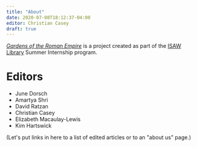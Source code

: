 ```yaml
---
title: "About"
date: 2020-07-08T18:12:37-04:00
editor: Christian Casey
draft: true
---
```


[*Gardens of the Roman Empire*](/) is a project created as part of the [ISAW Library](https://isaw.nyu.edu/library) Summer Internship program.

# Editors

* June Dorsch
* Amartya Shri
* David Ratzan
* Christian Casey
* Elizabeth Macaulay-Lewis
* Kim Hartswick

(Let's put links in here to a list of edited articles or to an "about us" page.)